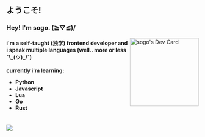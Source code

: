 <html>
<body>
  <h2>ようこそ!</h2>
  <p align="right">
    <h3 align="left">Hey! I'm sogo. (≧▽≦)/</h3>
    <a href="https://app.daily.dev/sogo"><img src="https://api.daily.dev/devcards/51769bce454c4201b0cdbe8ed87dee99.png?r=byz" width="180" alt="sogo's Dev Card"                  align="right"/></a>
  </p>
  <h4>
    i'm a self-taught (独学) frontend developer and i speak multiple languages (well.. more or less ¯\_(ツ)_/¯)
    <br>
    <br>
    currently i'm learning:
    <ul>
      <li>Python</li>
      <li>Javascript</li>
      <li>Lua</li>
      <li>Go</li>
      <li>Rust</li>
  </h4>
  <br>
  <img src="https://count.getloli.com/get/@xsogox?theme=asoul" />
</body>
</html>
